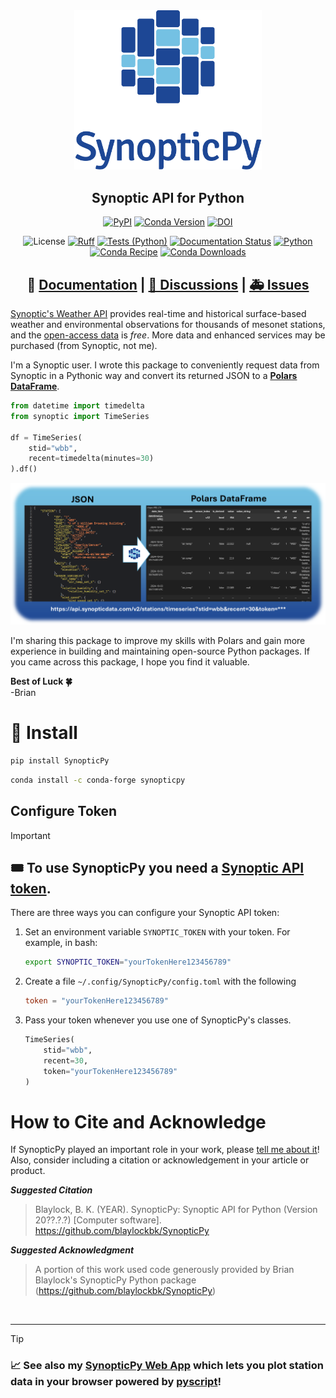 <div
    align='center'
>

<picture>
  <source media="(prefers-color-scheme: dark)" srcset="https://raw.githubusercontent.com/blaylockbk/SynopticPy/refs/heads/56-rewrite-using-polars/docs/_static/SynopticPy_white.svg">
  <source media="(prefers-color-scheme: light)" srcset="https://raw.githubusercontent.com/blaylockbk/SynopticPy/refs/heads/56-rewrite-using-polars/docs/_static/SynopticPy_blue.svg">
  <img alt="Shows a black logo in light color mode and a white one in dark color mode." src="https://raw.githubusercontent.com/blaylockbk/SynopticPy/refs/heads/56-rewrite-using-polars/docs/_static/SynopticPy_blue.svg" width=300>
</picture>

## Synoptic API for Python

<!-- Badges -->

[![PyPI](https://img.shields.io/pypi/v/SynopticPy)](https://pypi.python.org/pypi/SynopticPy/)
[![Conda Version](https://img.shields.io/conda/vn/conda-forge/synopticpy.svg)](https://anaconda.org/conda-forge/synopticpy)
[![DOI](https://zenodo.org/badge/288617886.svg)](https://zenodo.org/badge/latestdoi/288617886)

![License](https://img.shields.io/github/license/blaylockbk/SynopticPy)
[![Ruff](https://img.shields.io/endpoint?url=https://raw.githubusercontent.com/astral-sh/ruff/main/assets/badge/v2.json)](https://github.com/astral-sh/ruff)
[![Tests (Python)](https://github.com/blaylockbk/SynopticPy/actions/workflows/tests-python.yml/badge.svg)](https://github.com/blaylockbk/SynopticPy/actions/workflows/tests-python.yml)
[![Documentation Status](https://readthedocs.org/projects/synopticpy/badge/?version=latest)](https://synopticpy.readthedocs.io/?badge=latest)
[![Python](https://img.shields.io/pypi/pyversions/SynopticPy.svg)](https://pypi.org/project/SynopticPy/)
[![Conda Recipe](https://img.shields.io/badge/recipe-synopticpy-green.svg)](https://anaconda.org/conda-forge/synopticpy)
[![Conda Downloads](https://img.shields.io/conda/dn/conda-forge/synopticpy.svg)](https://anaconda.org/conda-forge/synopticpy)

<!-- (Badges) -->

## 📘 [Documentation](https://synopticpy.readthedocs.io/) | [💬 Discussions](https://github.com/blaylockbk/SynopticPy/discussions) | [🚑 Issues](https://github.com/blaylockbk/SynopticPy/issues)

</div>

[Synoptic's Weather API](https://synopticdata.com/weatherapi/) provides real-time and historical surface-based weather and environmental observations for thousands of mesonet stations, and the [open-access data](https://synopticdata.com/pricing/open-access-pricing/) is _free_. More data and enhanced services may be purchased (from Synoptic, not me).

I'm a Synoptic user. I wrote this package to conveniently request data from Synoptic in a Pythonic way and convert its returned JSON to a **[Polars DataFrame](https://docs.pola.rs/user-guide/getting-started/)**.

```python
from datetime import timedelta
from synoptic import TimeSeries

df = TimeSeries(
    stid="wbb",
    recent=timedelta(minutes=30)
).df()
```

![alt text](docs/_static/json_to_polars.png)

I'm sharing this package to improve my skills with Polars and gain more experience in building and maintaining open-source Python packages. If you came across this package, I hope you find it valuable.

**Best of Luck 🍀**  
-Brian

# 🐍 Install

```bash
pip install SynopticPy
```

```bash
conda install -c conda-forge synopticpy
```

## Configure Token

> [!IMPORTANT]
>
> ## 🎟️ To use SynopticPy you need a [Synoptic API token](https://customer.synopticdata.com/).

There are three ways you can configure your Synoptic API token:

1. Set an environment variable `SYNOPTIC_TOKEN` with your token. For example, in bash:
   ```bash
   export SYNOPTIC_TOKEN="yourTokenHere123456789"
   ```
1. Create a file `~/.config/SynopticPy/config.toml` with the following
   ```toml
   token = "yourTokenHere123456789"
   ```
1. Pass your token whenever you use one of SynopticPy's classes.
   ```python
   TimeSeries(
       stid="wbb",
       recent=30,
       token="yourTokenHere123456789"
   )
   ```

# How to Cite and Acknowledge

If SynopticPy played an important role in your work, please [tell me about it](https://github.com/blaylockbk/SynopticPY/discussions/categories/show-and-tell)! Also, consider including a citation or acknowledgement in your article or product.

**_Suggested Citation_**

> Blaylock, B. K. (YEAR). SynopticPy: Synoptic API for Python (Version 20??.?.?) [Computer software]. https://github.com/blaylockbk/SynopticPy

**_Suggested Acknowledgment_**

> A portion of this work used code generously provided by Brian Blaylock's SynopticPy Python package (https://github.com/blaylockbk/SynopticPy)

<br>
<hr>

> [!TIP]
>
> ### 📈 See also my [SynopticPy Web App](https://blaylockbk.github.io/SynopticPy) which lets you plot station data in your browser powered by [pyscript](https://pyscript.net/)!
